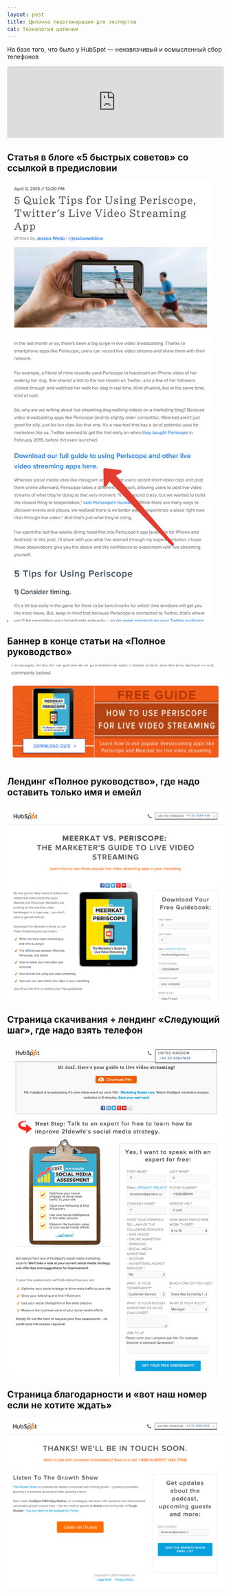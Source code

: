 ```yaml
---
layout: post
title: Цепочка лидогенерации для экспертов
cat: Технология цепочки
---
```


На базе того, что было у HubSpot — ненавязчивый и осмысленный сбор телефонов

<iframe width="100%" height="166" scrolling="no" frameborder="no" src="https://w.soundcloud.com/player/?url=https%3A//api.soundcloud.com/tracks/237620824&amp;color=ff5500&amp;auto_play=false&amp;hide_related=false&amp;show_comments=true&amp;show_user=true&amp;show_reposts=false"></iframe>

## Статья в блоге «5 быстрых советов» со ссылкой в предисловии

<a href="/images/2015-12-15-hubspot-blog.png"><img src="/images/2015-12-15-hubspot-blog.png" class="img-responsive thumbnail"/></a>

## Баннер в конце статьи на «Полное руководство»

<a href="/images/2015-12-15-hubspot-banner.png"><img src="/images/2015-12-15-hubspot-banner.png" class="img-responsive thumbnail"/></a>

## Лендинг «Полное руководство», где надо оставить только имя и емейл

<a href="/images/2015-12-15-hubspot-landing.png"><img src="/images/2015-12-15-hubspot-landing.png" class="img-responsive thumbnail"/></a>

## Страница скачивания + лендинг «Следующий шаг», где надо взять телефон

<a href="/images/2015-12-15-hubspot-landing-phone.png"><img src="/images/2015-12-15-hubspot-landing-phone.png" class="img-responsive thumbnail"/></a>

## Страница благодарности и «вот наш номер если не хотите ждать»

<a href="/images/2015-12-15-hubspot-thankyou.png"><img src="/images/2015-12-15-hubspot-thankyou.png" class="img-responsive thumbnail"/></a>


